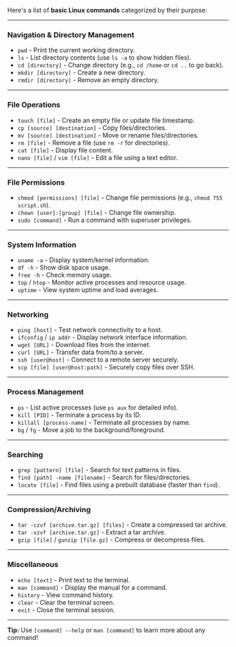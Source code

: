 Here's a list of **basic Linux commands** categorized by their purpose:

---

### **Navigation & Directory Management**
- `pwd` - Print the current working directory.  
- `ls` - List directory contents (use `ls -a` to show hidden files).  
- `cd [directory]` - Change directory (e.g., `cd /home` or `cd ..` to go back).  
- `mkdir [directory]` - Create a new directory.  
- `rmdir [directory]` - Remove an empty directory.  

---

### **File Operations**
- `touch [file]` - Create an empty file or update file timestamp.  
- `cp [source] [destination]` - Copy files/directories.  
- `mv [source] [destination]` - Move or rename files/directories.  
- `rm [file]` - Remove a file (use `rm -r` for directories).  
- `cat [file]` - Display file content.  
- `nano [file]` / `vim [file]` - Edit a file using a text editor.  

---

### **File Permissions**
- `chmod [permissions] [file]` - Change file permissions (e.g., `chmod 755 script.sh`).  
- `chown [user]:[group] [file]` - Change file ownership.  
- `sudo [command]` - Run a command with superuser privileges.  

---

### **System Information**
- `uname -a` - Display system/kernel information.  
- `df -h` - Show disk space usage.  
- `free -h` - Check memory usage.  
- `top` / `htop` - Monitor active processes and resource usage.  
- `uptime` - View system uptime and load averages.  

---

### **Networking**
- `ping [host]` - Test network connectivity to a host.  
- `ifconfig` / `ip addr` - Display network interface information.  
- `wget [URL]` - Download files from the internet.  
- `curl [URL]` - Transfer data from/to a server.  
- `ssh [user@host]` - Connect to a remote server securely.  
- `scp [file] [user@host:path]` - Securely copy files over SSH.  

---

### **Process Management**
- `ps` - List active processes (use `ps aux` for detailed info).  
- `kill [PID]` - Terminate a process by its ID.  
- `killall [process-name]` - Terminate all processes by name.  
- `bg` / `fg` - Move a job to the background/foreground.  

---

### **Searching**
- `grep [pattern] [file]` - Search for text patterns in files.  
- `find [path] -name [filename]` - Search for files/directories.  
- `locate [file]` - Find files using a prebuilt database (faster than `find`).  

---

### **Compression/Archiving**
- `tar -czvf [archive.tar.gz] [files]` - Create a compressed tar archive.  
- `tar -xzvf [archive.tar.gz]` - Extract a tar archive.  
- `gzip [file]` / `gunzip [file.gz]` - Compress or decompress files.  

---

### **Miscellaneous**
- `echo [text]` - Print text to the terminal.  
- `man [command]` - Display the manual for a command.  
- `history` - View command history.  
- `clear` - Clear the terminal screen.  
- `exit` - Close the terminal session.  

---

**Tip:** Use `[command] --help` or `man [command]` to learn more about any command!
